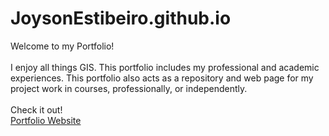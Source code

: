# JoysonEstibeiro.github.io

Welcome to my Portfolio! <br></br>
I enjoy all things GIS. This portfolio includes my professional and academic experiences. This portfolio also acts as a repository and web page for my project work in courses, professionally, or independently.<br></br>
Check it out! <br> [Portfolio Website](https://JoysonEstibeiro.github.io/)
